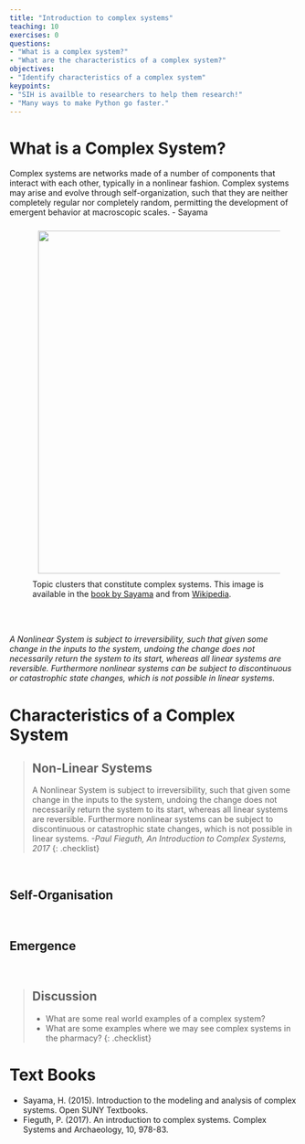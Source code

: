 ```yaml
---
title: "Introduction to complex systems"
teaching: 10
exercises: 0
questions:
- "What is a complex system?"
- "What are the characteristics of a complex system?"
objectives:
- "Identify characteristics of a complex system"
keypoints:
- "SIH is availble to researchers to help them research!"
- "Many ways to make Python go faster."
---
```



# What is a Complex System?



Complex systems are networks made of a number of components that interact with each other, typically in a nonlinear fashion. Complex systems may arise and evolve through self-organization, such that they are neither completely regular nor completely random, permitting the development of emergent behavior at macroscopic scales. - Sayama




<figure>
  <!-- <img src="{{ page.root }}/fig/sayama_complex_system.png" style="margin:10px;width:600px"/> -->
  <img src="https://upload.wikimedia.org/wikipedia/commons/d/de/Complex_systems_organizational_map.jpg" style="margin:10px;width:600px"/>
  <figcaption> Topic clusters that constitute complex systems. This image is available in the <a href="https://open.umn.edu/opentextbooks/textbooks/233">book by Sayama</a> and from <a href="https://en.wikipedia.org/wiki/Complex_system">Wikipedia</a>.  </figcaption>
</figure><br>


<br>


*A Nonlinear System is subject to irreversibility, such that given some change in the inputs to the system, undoing the change does not necessarily return the system to its start, whereas all linear systems are reversible. Furthermore nonlinear systems can be subject to discontinuous or catastrophic state changes, which is not possible in linear systems.*

# Characteristics of a Complex System


> ## Non-Linear Systems
>
> A Nonlinear System is subject to irreversibility, such that given some change in the inputs to the system, undoing the change does not necessarily return the system to its start, whereas all linear systems are reversible. Furthermore nonlinear systems can be subject to discontinuous or catastrophic state changes, which is not possible in linear systems.
>  *-Paul Fieguth, An Introduction to Complex Systems, 2017*
{: .checklist}



<br>

## Self-Organisation


<br>

## Emergence


<br>

> ## Discussion
>
> - What are some real world examples of a complex system?
> - What are some examples where we may see complex systems in the pharmacy?
{: .checklist}


# Text Books
- Sayama, H. (2015). Introduction to the modeling and analysis of complex systems. Open SUNY Textbooks.
- Fieguth, P. (2017). An introduction to complex systems. Complex Systems and Archaeology, 10, 978-83.


